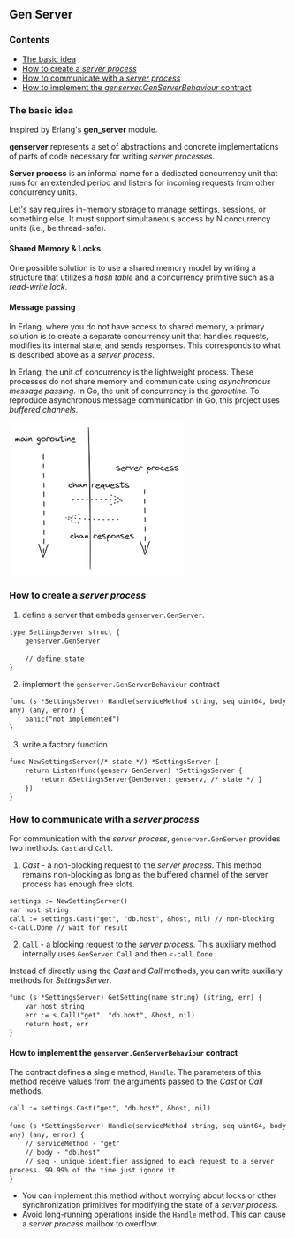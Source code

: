 ## Gen Server

### Contents
- [The basic idea](#the-basic-idea)
- [How to create a *server process*](#how-to-create-a-server-process)
- [How to communicate with a *server process*](#how-to-communicate-with-a-server-process)
- [How to implement the *genserver.GenServerBehaviour* contract](#how-to-implement-the-genservergenserverbehaviour-contract)

### The basic idea

Inspired by Erlang's **gen_server** module.

**genserver** represents a set of abstractions and concrete implementations of parts of code necessary for writing *server processes*.

**Server process** is an informal name for a dedicated concurrency unit that runs for an extended period and listens for incoming requests from other concurrency units.

Let's say requires in-memory storage to manage settings, sessions, or something else. It must support simultaneous access by N concurrency units (i.e., be thread-safe).

#### Shared Memory & Locks

One possible solution is to use a shared memory model by writing a structure that utilizes a *hash table* and a concurrency primitive such as a *read-write lock*.

#### Message passing

In Erlang, where you do not have access to shared memory, a primary solution is to create a separate concurrency unit that handles requests, modifies its internal state, and sends responses. This corresponds to what is described above as a *server process*.


In Erlang, the unit of concurrency is the lightweight process. These processes do not share memory and communicate using *asynchronous message passing*. In Go, the unit of concurrency is the *goroutine*. To reproduce asynchronous message communication in Go, this project uses *buffered channels*.


<img src="./assets/genserver.png">

### How to create a *server process*

1) define a server that embeds `genserver.GenServer`.

```golang
type SettingsServer struct {
    genserver.GenServer

    // define state
}
```

2) implement the `genserver.GenServerBehaviour`  contract

```golang
func (s *SettingsServer) Handle(serviceMethod string, seq uint64, body any) (any, error) {
    panic("not implemented")
}
```

3) write a factory function

```golang
func NewSettingsServer(/* state */) *SettingsServer {
	return Listen(func(genserv GenServer) *SettingsServer {
		return &SettingsServer{GenServer: genserv, /* state */ }
	})
}
```

### How to communicate with a *server process*

For communication with the *server process*, `genserver.GenServer` provides two methods: `Cast` and `Call`.

1. *Cast* - a non-blocking request to the *server process*. This method remains non-blocking as long as the buffered channel of the server process has enough free slots.

```golang
settings := NewSettingServer()
var host string
call := settings.Cast("get", "db.host", &host, nil) // non-blocking
<-call.Done // wait for result
```

2. `Call` - a blocking request to the *server process*. This auxiliary method internally uses `GenServer.Call` and then `<-call.Done`.

Instead of directly using the *Cast* and *Call* methods, you can write auxiliary methods for *SettingsServer*.

```golang
func (s *SettingsServer) GetSetting(name string) (string, err) {
    var host string
    err := s.Call("get", "db.host", &host, nil)
    return host, err
}
```

#### How to implement the `genserver.GenServerBehaviour` contract

The contract defines a single method, `Handle`. The parameters of this method receive values from the arguments passed to the *Cast* or *Call* methods.

```golang
call := settings.Cast("get", "db.host", &host, nil)

func (s *SettingsServer) Handle(serviceMethod string, seq uint64, body any) (any, error) {
    // serviceMethod - "get"
    // body - "db.host"
    // seq - unique identifier assigned to each request to a server process. 99.99% of the time just ignore it.
}
```

- You can implement this method without worrying about locks or other synchronization primitives for modifying the state of a *server process*.
- Avoid long-running operations inside the `Handle` method. This can cause a *server process* mailbox to overflow.

